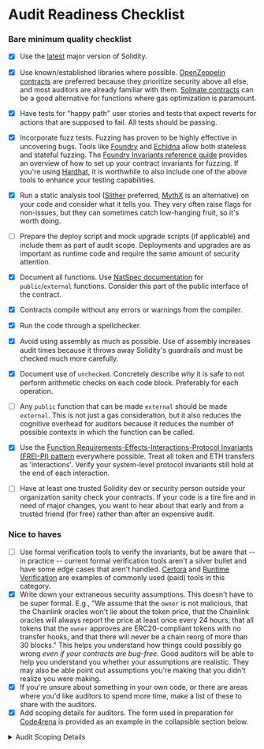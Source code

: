 # Audit Readiness Checklist

### Bare minimum quality checklist

- [x]  Use the [latest](https://docs.soliditylang.org/en/latest/) major version of Solidity.
- [x]  Use known/established libraries where possible. [OpenZeppelin contracts](https://github.com/OpenZeppelin/openzeppelin-contracts/) are preferred because they prioritize security above all else, and most auditors are already familiar with them. [Solmate contracts](https://github.com/Rari-Capital/solmate) can be a good alternative for functions where gas optimization is paramount.
- [x]  Have tests for "happy path" user stories and tests that expect reverts for actions that are supposed to fail. All tests should be passing.
- [x]  Incorporate fuzz tests. Fuzzing has proven to be highly effective in uncovering bugs. Tools like [Foundry](https://github.com/foundry-rs/foundry) and [Echidna](https://github.com/crytic/echidna) allow both stateless and stateful fuzzing. The [Foundry Invariants reference guide](https://book.getfoundry.sh/forge/invariant-testing?highlight=invariant#invariant-testing) provides an overview of how to set up your contract invariants for fuzzing. If you're using [Hardhat](https://github.com/NomicFoundation/hardhat), it is worthwhile to also include one of the above tools to enhance your testing capabilities.
- [x]  Run a static analysis tool ([Slither](https://github.com/crytic/slither) preferred, [MythX](https://mythx.io/) is an alternative) on your code and consider what it tells you. They very often raise flags for non-issues, but they can sometimes catch low-hanging fruit, so it's worth doing.
- [ ]  Prepare the deploy script and mock upgrade scripts (if applicable) and include them as part of audit scope. Deployments and upgrades are as important as runtime code and require the same amount of security attention.
- [x]  Document all functions. Use [NatSpec documentation](https://docs.soliditylang.org/en/develop/natspec-format.html) for `public`/`external` functions. Consider this part of the public interface of the contract.
- [x]  Contracts compile without any errors or warnings from the compiler.
- [x]  Run the code through a spellchecker.
- [x]  Avoid using assembly as much as possible. Use of assembly increases audit times because it throws away Solidity's guardrails and must be checked much more carefully.
- [x]  Document use of `unchecked`. Concretely describe *why* it is safe to not perform arithmetic checks on each code block. Preferably for each operation.
- [ ]  Any `public` function that can be made `external` should be made `external`. This is not just a gas consideration, but it also reduces the cognitive overhead for auditors because it reduces the number of possible contexts in which the function can be called.
- [x]  Use the [Function Requirements-Effects-Interactions-Protocol Invariants (FREI-PI) pattern](https://www.nascent.xyz/idea/youre-writing-require-statements-wrong) everywhere possible. Treat all token and ETH transfers as 'interactions'. Verify your system-level protocol invariants still hold at the end of each interaction.
- [ ]  Have at least one trusted Solidity dev or security person outside your organization sanity check your contracts. If your code is a tire fire and in need of major changes, you want to hear about that early and from a trusted friend (for free) rather than after an expensive audit.


### Nice to haves

- [ ]  Use formal verification tools to verify the invariants, but be aware that -- in practice -- current formal verification tools aren't a silver bullet and have some edge cases that aren't handled. [Certora](https://www.certora.com/) and [Runtime Verification](https://runtimeverification.com/) are examples of commonly used (paid) tools in this category.
- [x]  Write down your extraneous security assumptions. This doesn't have to be super formal. E.g., "We assume that the `owner` is not malicious, that the Chainlink oracles won't lie about the token price, that the Chainlink oracles will always report the price at least once every 24 hours, that all tokens that the `owner` approves are ERC20-compliant tokens with no transfer hooks, and that there will never be a chain reorg of more than 30 blocks." This helps you understand how things could possibly go wrong *even if your contracts are bug-free*. Good auditors will be able to help you understand you whether your assumptions are realistic. They may also be able point out assumptions you're making that you didn't realize you were making.
- [x]  If you're unsure about something in your own code, or there are areas where you'd like auditors to spend more time, make a list of these to share with the auditors.
- [x]  Add scoping details for auditors. The form used in preparation for [Code4rena](https://code4rena.com/) is provided as an example in the collapsible section below.
<details> <summary>Audit Scoping Details</summary>
  
  - If you have a public code repo, please share it here:
  - How many contracts are in scope?:
  - Total SLoC for these contracts?:
  - How many external imports are there?:
  - How many separate interfaces and struct definitions are there for the contracts within scope?:
  - Does most of your code generally use composition or inheritance?:
  - How many external calls?:
  - What is the overall line coverage percentage provided by your tests?:
  - Is there a need to understand a separate part of the codebase / get context in order to audit this part of the protocol?:
  - If so, please describe required context:
  - Does it use an oracle?: 
  - Does the token conform to the ERC20 standard?: 
  - Do you expect ERC721, ERC777, FEE-ON-TRANSFER, REBASING or any other non-standard ERC will interact with the smart contracts?:
  - Are there any novel or unique curve logic or mathematical models?: 
  - Does it use a timelock function?:
  - Is it an NFT?: 
  - Does it have an AMM?: 
  - Is it a fork of a popular project?: 
  - Does it use rollups?:
  - Is it multi-chain?:
  - Does it use a side-chain?:
  - Describe any specific areas you would like addressed. E.g. Please try to break XYZ.":
</details>
  
